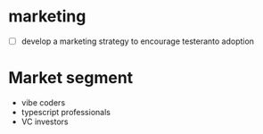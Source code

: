 # marketing

- [ ] develop a marketing strategy to encourage testeranto adoption

# Market segment

- vibe coders
- typescript professionals
- VC investors
